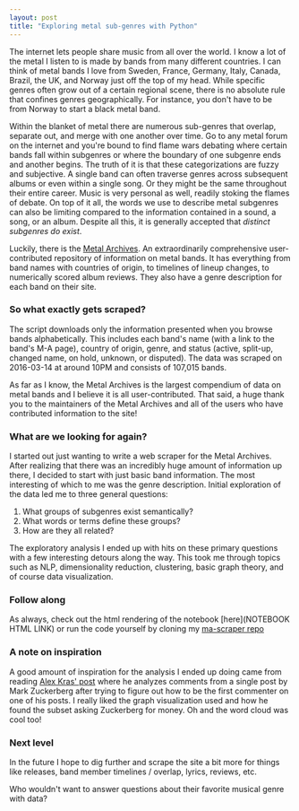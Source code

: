 ```yaml
---
layout: post
title: "Exploring metal sub-genres with Python"
---
```


The internet lets people share music from all over the world. I know a lot of
the metal I listen to is made by bands from many different countries. I can
think of metal bands I love from Sweden, France, Germany, Italy, Canada,
Brazil, the UK, and Norway just off the top of my head. While specific genres
often grow out of a certain regional scene, there is no absolute rule that
confines genres geographically. For instance, you don't have to be from Norway
to start a black metal band.

Within the blanket of metal there are numerous sub-genres that overlap, separate
out, and merge with one another over time. Go to any metal forum on the internet
and you're bound to find flame wars debating where certain bands fall within
subgenres or where the boundary of one subgenre ends and another begins. The
truth of it is that these categorizations are fuzzy and subjective. A single
band can often traverse genres across subsequent albums or even within a single
song. Or they might be the same throughout their entire career. Music is very
personal as well, readily stoking the flames of debate. On top of it all, the
words we use to describe metal subgenres can also be limiting compared to the
information contained in a sound, a song, or an album. Despite all this, it is
generally accepted that *distinct subgenres do exist*.

Luckily, there is the [Metal Archives](http://www.metal-archives.com). An
extraordinarily comprehensive user-contributed repository of information on
metal bands. It has everything from band names with countries of origin, to
timelines of lineup changes, to numerically scored album reviews. They also have
a genre description for each band on their site.

### So what exactly gets scraped?

The script downloads only the information presented when you browse bands
alphabetically. This includes each band's name (with a link to the band's M-A
page), country of origin, genre, and status (active, split-up, changed name, on
hold, unknown, or disputed). The data was scraped on 2016-03-14 at around 10PM
and consists of 107,015 bands.

As far as I know, the Metal Archives is the largest compendium of data on metal
bands and I believe it is all user-contributed. That said, a huge thank you to
the maintainers of the Metal Archives and all of the users who have contributed
information to the site!

### What are we looking for again?

I started out just wanting to write a web scraper for the Metal Archives. After
realizing that there was an incredibly huge amount of information up there, I
decided to start with just basic band information. The most interesting of which
to me was the genre description. Initial exploration of the data led me to three
general questions:

1. What groups of subgenres exist semantically?
2. What words or terms define these groups?
3. How are they all related?

The exploratory analysis I ended up with hits on these primary questions with a
few interesting detours along the way. This took me through topics such as NLP,
dimensionality reduction, clustering, basic graph theory, and of course data
visualization.

### Follow along

As always, check out the html rendering of the notebook [here](NOTEBOOK HTML LINK)
or run the code yourself by cloning my [ma-scraper repo](https://github.com/jonchar/ma-scraper)

### A note on inspiration

A good amount of inspiration for the analysis I ended up doing came from reading
[Alex Kras' post](http://www.alexkras.com/i-tried-to-virtually-stalk-mark-zuckerberg/)
where he analyzes comments from a single post by Mark Zuckerberg after trying to
figure out how to be the first commenter on one of his posts. I really liked the
graph visualization used and how he found the subset asking Zuckerberg for
money. Oh and the word cloud was cool too!

### Next level

In the future I hope to dig further and scrape the site a bit more for things
like releases, band member timelines / overlap, lyrics, reviews, etc.

Who wouldn't want to answer questions about their favorite musical genre with
data?
